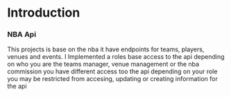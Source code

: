 # Introduction 

### NBA Api

This projects is base on the nba it have endpoints for teams, players, venues and events. I Implemented a roles base access to the api depending on who you are the teams manager, venue management or the nba commission 
you have different access too the api depending on your role you may be restricted from accesing, updating or creating information for the api
